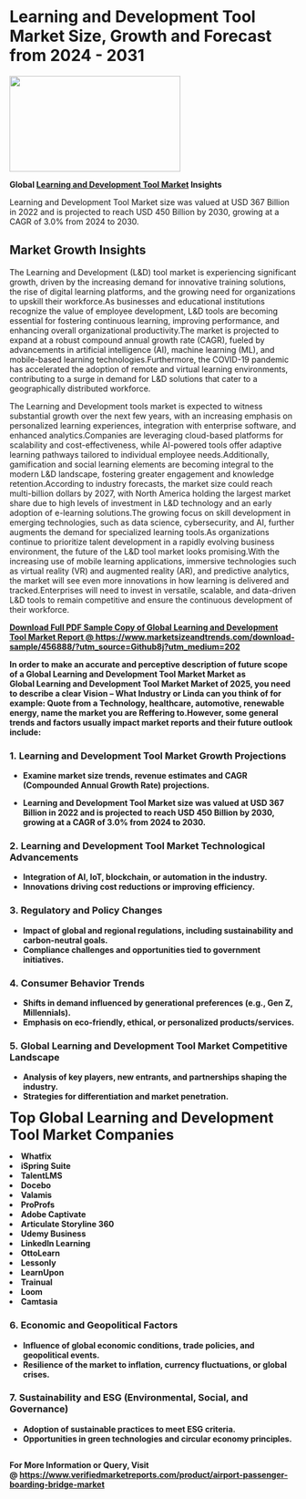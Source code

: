 <H1>Learning and Development Tool Market Size, Growth and Forecast from 2024 - 2031</H1><img class="aligncenter size-medium wp-image-584254" src="https://thirdeyenews.in/wp-content/uploads/2024/09/Global-Market-Research-300x168.jpeg" alt="" width="300" height="168" /><p><strong>Global&nbsp;<a href="https://www.marketsizeandtrends.com/download-sample/456888/?utm_source=Github8j?utm_medium=202">Learning and Development Tool Market</a> Insights</strong></p><p>Learning and Development Tool Market size was valued at USD 367 Billion in 2022 and is projected to reach USD 450 Billion by 2030, growing at a CAGR of 3.0% from 2024 to 2030.</p><p><h2>Market Growth Insights</h2> <p>The Learning and Development (L&D) tool market is experiencing significant growth, driven by the increasing demand for innovative training solutions, the rise of digital learning platforms, and the growing need for organizations to upskill their workforce.As businesses and educational institutions recognize the value of employee development, L&D tools are becoming essential for fostering continuous learning, improving performance, and enhancing overall organizational productivity.The market is projected to expand at a robust compound annual growth rate (CAGR), fueled by advancements in artificial intelligence (AI), machine learning (ML), and mobile-based learning technologies.Furthermore, the COVID-19 pandemic has accelerated the adoption of remote and virtual learning environments, contributing to a surge in demand for L&D solutions that cater to a geographically distributed workforce.</p> <p><strong><a href="#"></a></strong></p> <p>The Learning and Development tools market is expected to witness substantial growth over the next few years, with an increasing emphasis on personalized learning experiences, integration with enterprise software, and enhanced analytics.Companies are leveraging cloud-based platforms for scalability and cost-effectiveness, while AI-powered tools offer adaptive learning pathways tailored to individual employee needs.Additionally, gamification and social learning elements are becoming integral to the modern L&D landscape, fostering greater engagement and knowledge retention.According to industry forecasts, the market size could reach multi-billion dollars by 2027, with North America holding the largest market share due to high levels of investment in L&D technology and an early adoption of e-learning solutions.The growing focus on skill development in emerging technologies, such as data science, cybersecurity, and AI, further augments the demand for specialized learning tools.As organizations continue to prioritize talent development in a rapidly evolving business environment, the future of the L&D tool market looks promising.With the increasing use of mobile learning applications, immersive technologies such as virtual reality (VR) and augmented reality (AR), and predictive analytics, the market will see even more innovations in how learning is delivered and tracked.Enterprises will need to invest in versatile, scalable, and data-driven L&D tools to remain competitive and ensure the continuous development of their workforce.<p><strong><a href="#"></p><p><span class=""><strong>Download Full PDF Sample Copy of Global Learning and Development Tool Market Report</strong> @ <a href="https://www.marketsizeandtrends.com/download-sample/456888/?utm_source=Github8j?utm_medium=202" target="_blank">https://www.marketsizeandtrends.com/download-sample/456888/?utm_source=Github8j?utm_medium=202</a></span></p><p>In order to make an accurate and perceptive description of future scope of a Global&nbsp;Learning and Development Tool Market Market as Global&nbsp;Learning and Development Tool Market Market of 2025, you need to describe a clear Vision &ndash; What Industry or Linda can you think of for example: Quote from a Technology, healthcare, automotive, renewable energy, name the market you are Reffering to.However, some general trends and factors usually impact market reports and their future outlook include:</p><h3>1.&nbsp;<strong>Learning and Development Tool Market Growth Projections</strong></h3><ul><li>Examine market size trends, revenue estimates and CAGR (Compounded Annual Growth Rate) projections.</li><li><p>Learning and Development Tool Market size was valued at USD 367 Billion in 2022 and is projected to reach USD 450 Billion by 2030, growing at a CAGR of 3.0% from 2024 to 2030.</p></li></ul><h3>2.&nbsp;<strong>Learning and Development Tool Market Technological Advancements</strong></h3><ul><li>Integration of AI, IoT, blockchain, or automation in the industry.</li><li>Innovations driving cost reductions or improving efficiency.</li></ul><h3>3.&nbsp;<strong>Regulatory and Policy Changes</strong></h3><ul><li>Impact of global and regional regulations, including sustainability and carbon-neutral goals.</li><li>Compliance challenges and opportunities tied to government initiatives.</li></ul><h3>4.&nbsp;<strong>Consumer Behavior Trends</strong></h3><ul><li>Shifts in demand influenced by generational preferences (e.g., Gen Z, Millennials).</li><li>Emphasis on eco-friendly, ethical, or personalized products/services.</li></ul><h3>5.&nbsp;<strong>Global Learning and Development Tool Market Competitive Landscape</strong></h3><ul><li>Analysis of key players, new entrants, and partnerships shaping the industry.</li><li>Strategies for differentiation and market penetration.</li></ul><p data-pm-slice="1 1 []"><span style="color: inherit; font-family: inherit; font-size: 25px;">Top Global Learning and Development Tool Market Companies</span></p><div class="" data-test-id=""><p><li>Whatfix</li><li> iSpring Suite</li><li> TalentLMS</li><li> Docebo</li><li> Valamis</li><li> ProProfs</li><li> Adobe Captivate</li><li> Articulate Storyline 360</li><li> Udemy Business</li><li> LinkedIn Learning</li><li> OttoLearn</li><li> Lessonly</li><li> LearnUpon</li><li> Trainual</li><li> Loom</li><li> Camtasia</li></p></div><h3>6.&nbsp;<strong>Economic and Geopolitical Factors</strong></h3><ul><li>Influence of global economic conditions, trade policies, and geopolitical events.</li><li>Resilience of the market to inflation, currency fluctuations, or global crises.</li></ul><h3>7.&nbsp;<strong>Sustainability and ESG (Environmental, Social, and Governance)</strong></h3><ul><li>Adoption of sustainable practices to meet ESG criteria.</li><li>Opportunities in green technologies and circular economy principles.</li></ul><h2><strong style="font-size: 14px;">For More Information or Query, Visit @&nbsp;</strong><a style="background-color: #ffffff; font-size: 14px;" href="https://www.marketsizeandtrends.com/report/learning-and-development-tool-market/" target="_blank">https://www.verifiedmarketreports.com/product/airport-passenger-boarding-bridge-market</a></h2>